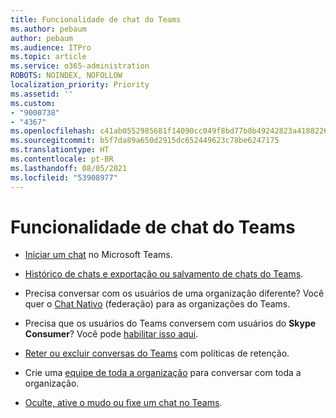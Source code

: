 ```yaml
---
title: Funcionalidade de chat do Teams
ms.author: pebaum
author: pebaum
ms.audience: ITPro
ms.topic: article
ms.service: o365-administration
ROBOTS: NOINDEX, NOFOLLOW
localization_priority: Priority
ms.assetid: ''
ms.custom:
- "9000738"
- "4367"
ms.openlocfilehash: c41ab0552985681f14090cc049f8bd77b8b49242823a418822674cd21dea0f77
ms.sourcegitcommit: b5f7da89a650d2915dc652449623c78be6247175
ms.translationtype: HT
ms.contentlocale: pt-BR
ms.lasthandoff: 08/05/2021
ms.locfileid: "53908977"
---
```

# <a name="teams-chat-functionality"></a>Funcionalidade de chat do Teams

- [Iniciar um chat](https://support.office.com/article/start-a-chat-in-teams-0c71b32b-c050-4930-a887-5afbe742b3d8) no Microsoft Teams.

- [Histórico de chats e exportação ou salvamento de chats do Teams](https://docs.microsoft.com/alchemyinsights/chat-history-in-microsoft-teams).

- Precisa conversar com os usuários de uma organização diferente? Você quer o [Chat Nativo](https://docs.microsoft.com/microsoftteams/native-chat-for-external-users) (federação) para as organizações do Teams.

- Precisa que os usuários do Teams conversem com usuários do **Skype Consumer**? Você pode [habilitar isso aqui](https://docs.microsoft.com/microsoftteams/manage-external-access#step-1---enable-your-organization-to-communicate-with-another-teams-organization). 

- [Reter ou excluir conversas do Teams](https://docs.microsoft.com/microsoftteams/retention-policies) com políticas de retenção.

- Crie uma [equipe de toda a organização](https://docs.microsoft.com/microsoftteams/create-an-org-wide-team) para conversar com toda a organização.

- [Oculte, ative o mudo ou fixe um chat no Teams](https://support.office.com/article/hide-mute-or-pin-a-chat-in-teams-9aee02ef-713d-495b-8a73-9762d8e4b066).
